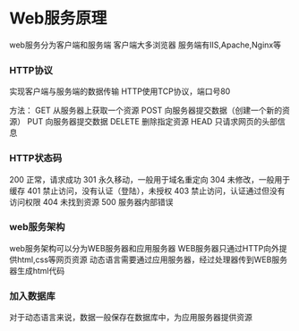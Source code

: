 # Web服务原理
web服务分为客户端和服务端
客户端大多浏览器
服务端有IIS,Apache,Nginx等

### HTTP协议
实现客户端与服务端的数据传输
HTTP使用TCP协议，端口号80

方法：
GET 从服务器上获取一个资源
POST 向服务器提交数据（创建一个新的资源）
PUT 向服务器提交数据
DELETE 删除指定资源
HEAD 只请求网页的头部信息

### HTTP状态码
200 正常，请求成功
301 永久移动，一般用于域名重定向
304 未修改，一般用于缓存
401 禁止访问，没有认证（登陆），未授权
403 禁止访问，认证通过但没有访问权限
404 未找到资源
500 服务器内部错误

### web服务架构
web服务架构可以分为WEB服务器和应用服务器
WEB服务器只通过HTTP向外提供html,css等网页资源
动态语言需要通过应用服务器，经过处理器传到WEB服务器生成html代码

### 加入数据库
对于动态语言来说，数据一般保存在数据库中，为应用服务器提供资源